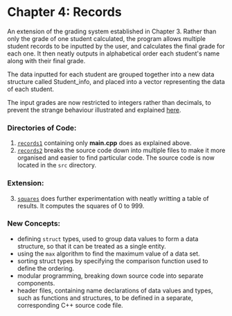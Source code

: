 # Chapter 4: Records

An extension of the grading system established in Chapter 3. Rather than only the grade of one student calculated, the program allows multiple student records to be inputted by the user, and calculates the final grade for each one. It then neatly outputs in alphabetical order each student's name along with their final grade.

The data inputted for each student are grouped together into a new data structure called Student_info, and placed into a vector representing the data of each student. 

The input grades are now restricted to integers rather than decimals, to prevent the strange behaviour illustrated and explained [here](https://stackoverflow.com/questions/44688567/why-is-iostream-cutting-off-the-first-letter-in-certain-words).

### Directories of Code:
1) [`records1`](records1) containing only **main.cpp** does as explained above.
2) [`records2`](records2) breaks the source code down into multiple files to make it more organised and easier to find particular code. The source code is now located in the `src` directory. 

### Extension:
3) [`squares`](squares) does further experimentation with neatly writting a table of results. It computes the squares of 0 to 999.

### New Concepts:
* defining `struct` types, used to group data values to form a data structure, so that it can be treated as a single entity.
* using the `max` algorithm to find the maximum value of a data set.
* sorting struct types by specifying the comparison function used to define the ordering.
* modular programming, breaking down source code into separate components.
* header files, containing name declarations of data values and types, such as functions and structures, to be defined in a separate, corresponding C++ source code file.
